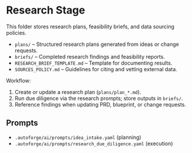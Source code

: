 # Research Stage

This folder stores research plans, feasibility briefs, and data sourcing policies.

- `plans/` – Structured research plans generated from ideas or change requests.
- `briefs/` – Completed research findings and feasibility reports.
- `RESEARCH_BRIEF_TEMPLATE.md` – Template for documenting results.
- `SOURCES_POLICY.md` – Guidelines for citing and vetting external data.

Workflow:

1. Create or update a research plan (`plans/plan_*.md`).
2. Run due diligence via the research prompts; store outputs in `briefs/`.
3. Reference findings when updating PRD, blueprint, or change requests.

## Prompts

- `.autoforge/ai/prompts/idea_intake.yaml` (planning)
- `.autoforge/ai/prompts/research_due_diligence.yaml` (execution)
